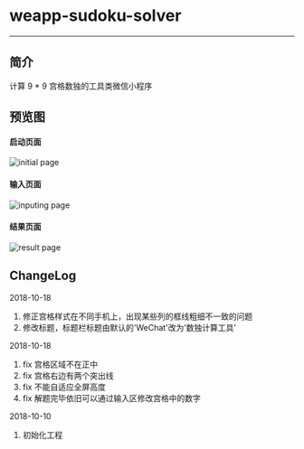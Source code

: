 # weapp-sudoku-solver

------

## 简介

计算 9 * 9 宫格数独的工具类微信小程序

## 预览图
#### 启动页面
![initial page](https://github.com/thisAmateur/weapp-sudoku-solver/raw/master/readme_img/initial.png)
#### 输入页面
![inputing page](https://github.com/thisAmateur/weapp-sudoku-solver/raw/master/readme_img/input.png)
#### 结果页面
![result page](https://github.com/thisAmateur/weapp-sudoku-solver/raw/master/readme_img/solved.png)

## ChangeLog

2018-10-18

1.  修正宫格样式在不同手机上，出现某些列的框线粗细不一致的问题
2.  修改标题，标题栏标题由默认的'WeChat'改为'数独计算工具'

2018-10-18

1.  fix 宫格区域不在正中
2.  fix 宫格右边有两个突出线
3.  fix 不能自适应全屏高度
4.  fix 解题完毕依旧可以通过输入区修改宫格中的数字

2018-10-10

1.  初始化工程